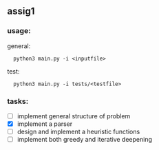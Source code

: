## assig1

### usage:
general:
```node
  python3 main.py -i <inputfile>
```
test:
```node
  python3 main.py -i tests/<testfile>
```
### tasks:
- [ ] implement general structure of problem
- [x] implement a parser
- [ ] design and implement a heuristic functions
- [ ] implement both greedy and iterative deepening
